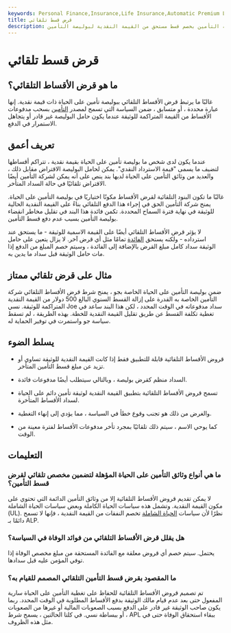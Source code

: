 ```yaml
---
keywords: Personal Finance,Insurance,Life Insurance,Automatic Premium Loan,Financialliteracy,Investing,Premiums
title: قرض قسط تلقائي
description: قرض الأقساط التلقائي هو بند بوليصة تأمين يسمح لشركة التأمين بخصم قسط مستحق من القيمة النقدية لبوليصة التأمين.
---
```


# قرض قسط تلقائي
## ما هو قرض الأقساط التلقائي؟

غالبًا ما يرتبط قرض الأقساط التلقائي ببوليصة تأمين على الحياة ذات قيمة نقدية. إنها عبارة محددة ، أو متسابق ، ضمن السياسة التي تسمح لمصدر [التأمين](/insurance) بسحب مدفوعات الأقساط من القيمة المتراكمة للوثيقة عندما يكون حامل البوليصة غير قادر أو يتجاهل الاستمرار في الدفع.

## تعريف أعمق

عندما يكون لدى شخص ما بوليصة تأمين على الحياة بقيمة نقدية ، تتراكم أقساطها لتضيف ما يسمى "قيمة الاسترداد النقدي". يمكن لحامل البوليصة الاقتراض مقابل ذلك ، والعديد من وثائق التأمين على الحياة لديها بند ينص على أنه يمكن لشركة التأمين أيضًا الاقتراض تلقائيًا في حالة السداد المتأخر.

غالبًا ما تكون البنود التلقائية لقرض الأقساط مكونًا اختياريًا في بوليصة التأمين على الحياة. يمنح شركة التأمين الحق في إجراء هذا الدفع التلقائي بناءً على القيمة النقدية الحالية للوثيقة في نهاية فترة السماح المحددة. تكمن فائدة هذا البند في تقليل مخاطر انقضاء بوليصة التأمين بسبب عدم دفع قسط التأمين.

لا يؤثر قرض الأقساط التلقائي أيضًا على القيمة الاسمية للوثيقة - ما يستحق عند استرداده - ولكنه يستحق [الفائدة](/interest) تمامًا مثل أي قرض آخر. لا يزال يتعين على حامل الوثيقة سداد كامل مبلغ القرض بالإضافة إلى الفائدة ، وسيتم خصم المبلغ من الدفع إذا مات حامل الوثيقة قبل سداد ما يدين به.

## مثال على قرض تلقائي ممتاز

ضمن بوليصة التأمين على الحياة الخاصة بجو ، يمنح شرط قرض الأقساط التلقائي شركة التأمين الخاصة به القدرة على إزالة القسط السنوي البالغ 500 دولار من القيمة النقدية المتراكمة للوثيقة. نسي Joe سداد مدفوعاته في الوقت المحدد ، لكن هذا البند ساعد في تغطية تكلفة القسط عن طريق تقليل القيمة النقدية للخطة. بهذه الطريقة ، لم تسقط سياسة جو واستمرت في توفير الحماية له.

## يسلط الضوء

- قروض الأقساط التلقائية قابلة للتطبيق فقط إذا كانت القيمة النقدية للوثيقة تساوي أو تزيد عن مبلغ قسط التأمين المتأخر.

- السداد منظم كقرض بوليصة ، وبالتالي سيتطلب أيضًا مدفوعات فائدة.

- تسمح قروض الأقساط التلقائية بتطبيق القيمة النقدية لوثيقة تأمين دائم على الحياة لسداد الأقساط المتأخرة.

- والغرض من ذلك هو تجنب وقوع خطأ في السياسة ، مما يؤدي إلى إنهاء التغطية.

- كما يوحي الاسم ، سيتم ذلك تلقائيًا بمجرد تأخر مدفوعات الأقساط لفترة معينة من الوقت.

## التعليمات

### ما هي أنواع وثائق التأمين على الحياة المؤهلة لتضمين مخصص تلقائي لقرض قسط التأمين؟

لا يمكن تقديم قروض الأقساط التلقائية إلا من وثائق التأمين الدائمة التي تحتوي على مكون القيمة النقدية. وتشمل هذه سياسات الحياة الكاملة وبعض سياسات الحياة الشاملة (UL). نظرًا لأن سياسات [الحياة الشاملة](/universallife) تخصم النفقات من القيمة النقدية ، فإنها لا تسمح دائمًا بـ ALP.

### هل يقلل قرض الأقساط التلقائي من فوائد الوفاة في السياسة؟

يحتمل. سيتم خصم أي قروض معلقة مع الفائدة المستحقة من مبلغ مخصص الوفاة إذا توفي المؤمن عليه قبل سدادها.

### ما المقصود بقرض قسط التأمين التلقائي المصمم للقيام به؟

تم تصميم قروض الأقساط التلقائية للحفاظ على تغطية التأمين على الحياة سارية المفعول حتى بعد عدم قيام مالك الوثيقة بدفع الأقساط المطلوبة في الوقت المحدد. ربما يكون صاحب الوثيقة غير قادر على الدفع بسبب الصعوبات المالية أو غيرها من الصعوبات ، أو ببساطة نسي. في كلتا الحالتين ، يسمح شرط APL ببقاء استحقاق الوفاة حتى في مثل هذه الظروف.

